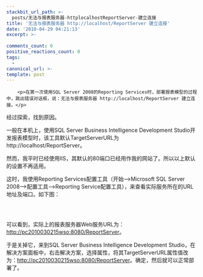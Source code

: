 ```yaml
---
stackbit_url_path: >-
  posts/无法与报表服务器-httplocalhostReportServer-建立连接
title: '无法与报表服务器 http://localhost/ReportServer 建立连接'
date: '2010-04-29 04:21:13'
excerpt: >-
  
comments_count: 0
positive_reactions_count: 0
tags: 
  - 
canonical_url: >-
template: post
---
```


        <p>在第一次使用SQL Server 2008的Reporting Services时，部署报表模型的过程中，跳出错误对话框，说：无法与报表服务器 http://localhost/ReportServer 建立连接。</p>
<p>经过探索，找到原因。</p>
<p>一般在本机上，使用SQL Server Business Intelligence Development Studio开发报表模型时，该工具默认TargetServerURL为 http://localhost/ReportServer。</p>
<p>然而，我平时已经使用IIS，其默认的80端口已经用作我的网站了。所以以上默认的设置不再适用。</p>
<p>这时，我使用Reporting Services配置工具（开始--&gt;Microsoft SQL Server 2008--&gt;配置工具--&gt;Reporting Service配置工具），来查看实际服务所在的URL地址及端口。如下图：</p>
<p>&nbsp;</p>
<p><img onload="ResizeImage(this,520)" src="http://www.zizhujy.com/blog/image.axd?picture=image_189.png" alt="" title=""></p>
<p>可以看到，实际上的报表服务器Web服务URL为：<a href="http://pc2010030215wso:8080/ReportServer">http://pc2010030215wso:8080/ReportServer</a>。</p>
<p>于是关掉它，来到SQL Server Business Intelligence Development Studio，在解决方案面板中，右击解决方案，选择属性，将其TargetServerURL属性值改为：<a href="http://pc2010030215wso:8080/ReportServer">http://pc2010030215wso:8080/ReportServer</a>。确定，然后就可以正常部署了。<img alt="" src="http://www.zizhujy.com/blog/image.axd?picture=image_190.png"></p>
<p>&nbsp;</p>
<p>&nbsp;</p>
<p><img onload="ResizeImage(this,520)" src="http://www.zizhujy.com/blog/image.axd?picture=image_191.png" alt="" title=""></p>
      